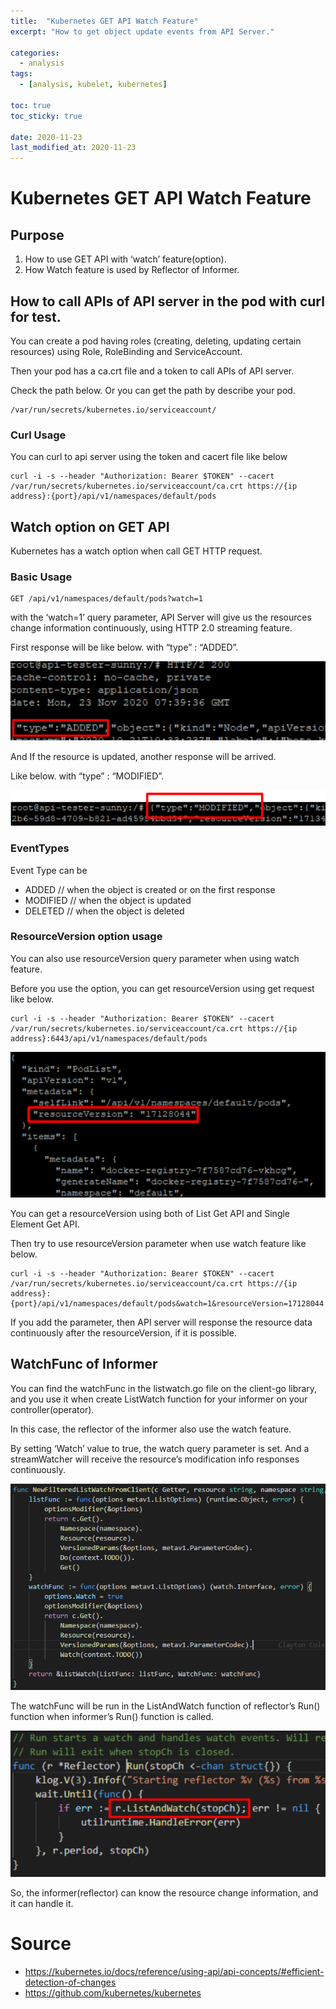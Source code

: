 ```yaml
---
title:  "Kubernetes GET API Watch Feature"
excerpt: "How to get object update events from API Server."

categories:
  - analysis
tags:
  - [analysis, kubelet, kubernetes]

toc: true
toc_sticky: true
 
date: 2020-11-23
last_modified_at: 2020-11-23
---
```

# Kubernetes GET API Watch Feature

## Purpose
1. How to use GET API with ‘watch’ feature(option).
2. How Watch feature is used by Reflector of Informer.

## How to call APIs of API server in the pod with curl for test.
You can create a pod having roles (creating, deleting, updating certain resources) using Role, RoleBinding and ServiceAccount.

Then your pod has a ca.crt file and a token to call APIs of API server.

Check the path below. Or you can get the path by describe your pod.
```
/var/run/secrets/kubernetes.io/serviceaccount/
```

### Curl Usage
You can curl to api server using the token and cacert file like below
```
curl -i -s --header "Authorization: Bearer $TOKEN" --cacert /var/run/secrets/kubernetes.io/serviceaccount/ca.crt https://{ip address}:{port}/api/v1/namespaces/default/pods
```

## Watch option on GET API
Kubernetes has a watch option when call GET HTTP request.

### Basic Usage
```
GET /api/v1/namespaces/default/pods?watch=1
```
with the ‘watch=1’ query parameter, API Server will give us the resources change information continuously, using HTTP 2.0 streaming feature.

First response will be like below. with “type” : “ADDED”.

![type is added](/assets/img/kubernetes/2020-12-23-18-15-17.png)

And If the resource is updated, another response will be arrived.

Like below. with “type” : “MODIFIED”.

![type is modified](/assets/img/kubernetes/2020-12-23-18-16-15.png)

### EventTypes
Event Type can be
- ADDED // when the object is created or on the first response
- MODIFIED // when the object is updated
- DELETED // when the object is deleted

### ResourceVersion option usage
You can also use resourceVersion query parameter when using watch feature.

Before you use the option, you can get resourceVersion using get request like below.

```
curl -i -s --header "Authorization: Bearer $TOKEN" --cacert /var/run/secrets/kubernetes.io/serviceaccount/ca.crt https://{ip address}:6443/api/v1/namespaces/default/pods
```

![resourceVersion of response](/assets/img/kubernetes/2020-12-23-18-17-51.png)

You can get a resourceVersion using both of List Get API and Single Element Get API.

Then try to use resourceVersion parameter when use watch feature like below.

```
curl -i -s --header "Authorization: Bearer $TOKEN" --cacert /var/run/secrets/kubernetes.io/serviceaccount/ca.crt https://{ip address}:{port}/api/v1/namespaces/default/pods&watch=1&resourceVersion=17128044
```

If you add the parameter, then API server will response the resource data continuously after the resourceVersion, if it is possible.

## WatchFunc of Informer
You can find the watchFunc in the listwatch.go file on the client-go library, and you use it when create ListWatch function for your informer on your controller(operator).

In this case, the reflector of the informer also use the watch feature.

By setting ‘Watch’ value to true, the watch query parameter is set. And a streamWatcher will receive the resource’s modification info responses continuously.

![watchFunc of client-go lib](/assets/img/kubernetes/2020-12-23-18-18-58.png)

The watchFunc will be run in the ListAndWatch function of reflector’s Run() function when informer’s Run() function is called.

![reflector.go file — ListAndWatch](/assets/img/kubernetes/2020-12-23-18-19-27.png)

So, the informer(reflector) can know the resource change information, and it can handle it.

# Source
- https://kubernetes.io/docs/reference/using-api/api-concepts/#efficient-detection-of-changes
- https://github.com/kubernetes/kubernetes